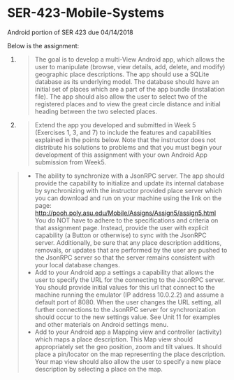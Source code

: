 # SER-423-Mobile-Systems
Android portion of SER 423 due 04/14/2018

Below is the assignment:
1. >The goal is to develop a multi-View Android app, which allows the user to manipulate (browse, view details, add, delete, and modify) geographic place descriptions. The app should use a SQLite database as its underlying model. The database should have an initial set of places which are a part of the app bundle (installation file). The app should also allow the user to select two of the registered places and to view the great circle distance and initial heading between the two selected places.
2. >Extend the app you developed and submitted in Week 5 (Exercises 1, 3, and 7) to include the features and capabilities explained in the points below. Note that the instructor does not distribute his solutions to problems and that you must begin your development of this assignment with your own Android App submission from Week5. 
>* The ability to synchronize with a JsonRPC server. The app should provide the capability to initialize and update its internal database by synchronizing with the instructor provided place server which you can download and run on your machine using the link on the page: http://pooh.poly.asu.edu/Mobile/Assigns/Assign5/assign5.html  You do NOT have to adhere to the specifications and criteria on that assignment page. Instead, provide the user with explicit capability (a Button or otherwise) to sync with the JsonRPC server. Additionally, be sure that any place description additions, removals, or updates that are performed by the user are pushed to the JsonRPC server so that the server remains consistent with your local database changes.
>* Add to your Android app a settings a capability that allows the user to specify the URL for the connecting to the JsonRPC server. You should provide initial values for this url that connect to the machine running the emulator (IP address 10.0.2.2) and assume a default port of 8080. When the user changes the URL setting, all further connections to the JsonRPC server for synchronization should occur to the new settings value. See Unit 11 for examples and other materials on Android settings menu.
>* Add to your Android app a Mapping view and controller (activity) which maps a place description. This Map view should appropriately set the geo position, zoom and tilt values. It should place a pin/locator on the map representing the place description. Your map view should also allow the user to specify a new place description by selecting a place on the map.